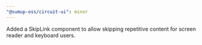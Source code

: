 ```yaml
---
"@sumup-oss/circuit-ui": minor
---
```


Added a SkipLink component to allow skipping repetitive content for screen reader and keyboard users.

